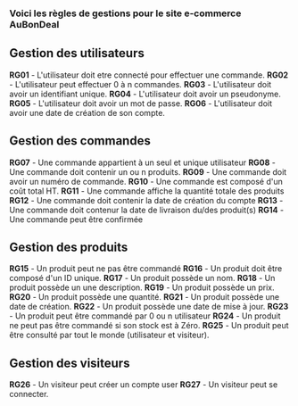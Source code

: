 ### Voici les règles de gestions pour le site e-commerce AuBonDeal

## Gestion des utilisateurs 

**RG01** - L'utilisateur doit etre connecté pour effectuer une commande.
**RG02** - L'utilisateur peut effectuer 0 à n commandes.
**RG03** - L'utilisateur doit avoir un identifiant unique.
**RG04** - L'utilisateur doit avoir un pseudonyme.
**RG05** - L'utilisateur doit avoir un mot de passe.
**RG06** - L'utilisateur doit avoir une date de création de son compte.

## Gestion des commandes 

**RG07** - Une commande appartient à un seul et unique utilisateur
**RG08** - Une commande doit contenir un ou n produits.
**RG09** - Une commande doit avoir un numéro de commande.
**RG10** - Une commande est composé d'un coût total HT.
**RG11** - Une commande affiche la quantité totale des produits
**RG12** - Une commande doit contenir la date de création du compte 
**RG13** - Une commande doit contenur la date de livraison du/des produit(s)
**RG14** - Une commande peut être confirmée

## Gestion des produits 

**RG15** - Un produit peut ne pas être commandé
**RG16** - Un produit doit être composé d'un ID unique. 
**RG17** - Un produit possède un nom.
**RG18** - Un produit possède un une description.
**RG19** - Un produit possède un prix.
**RG20** - Un produit possède une quantité.
**RG21** - Un produit possède une date de création.
**RG22** - Un produit possède une date de mise à jour.
**RG23** - Un produit peut être commandé par 0 ou n utilisateur
**RG24** - Un produit ne peut pas être commandé si son stock est à Zéro.
**RG25** - Un produit peut être consulté par tout le monde (utilisateur et visiteur).

## Gestion des visiteurs

**RG26** - Un visiteur peut créer un compte user
**RG27** - Un visiteur peut se connecter.
